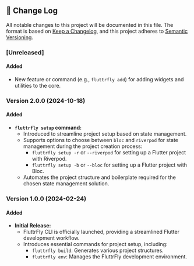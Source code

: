 ## 📝 Change Log

All notable changes to this project will be documented in this file. The format is based on [Keep a Changelog](https://keepachangelog.com/en/1.0.0/), and this project adheres to [Semantic Versioning](https://semver.org/spec/v2.0.0.html).

### [Unreleased]

#### Added

- New feature or command (e.g., `fluttrfly add`) for adding widgets and utilities to the core.

### Version 2.0.0 (2024-10-18)

#### Added
- **`fluttrfly setup` command:**
  - Introduced to streamline project setup based on state management.
  - Supports options to choose between `bloc` and `riverpod` for state management during the project creation process:
    - `fluttrfly setup -r` or `--riverpod` for setting up a Flutter project with Riverpod.
    - `fluttrfly setup -b` or `--bloc` for setting up a Flutter project with Bloc.
  - Automates the project structure and boilerplate required for the chosen state management solution.

### Version 1.0.0 (2024-02-24)

#### Added

- **Initial Release:**
  - FluttrFly CLI is officially launched, providing a streamlined Flutter development workflow.
  - Introduces essential commands for project setup, including:
    - `fluttrfly build`: Generates various project structures.
    - `fluttrfly env`: Manages the FluttrFly development environment.

